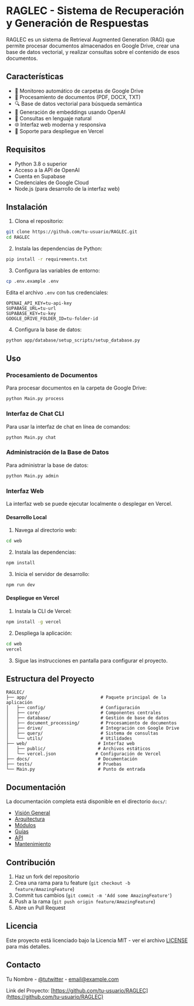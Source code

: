 # RAGLEC - Sistema de Recuperación y Generación de Respuestas

RAGLEC es un sistema de Retrieval Augmented Generation (RAG) que permite procesar documentos almacenados en Google Drive, crear una base de datos vectorial, y realizar consultas sobre el contenido de esos documentos.

## Características

- 📁 Monitoreo automático de carpetas de Google Drive
- 📄 Procesamiento de documentos (PDF, DOCX, TXT)
- 🔍 Base de datos vectorial para búsqueda semántica
- 🤖 Generación de embeddings usando OpenAI
- 💬 Consultas en lenguaje natural
- 🌐 Interfaz web moderna y responsiva
- 📱 Soporte para despliegue en Vercel

## Requisitos

- Python 3.8 o superior
- Acceso a la API de OpenAI
- Cuenta en Supabase
- Credenciales de Google Cloud
- Node.js (para desarrollo de la interfaz web)

## Instalación

1. Clona el repositorio:
```bash
git clone https://github.com/tu-usuario/RAGLEC.git
cd RAGLEC
```

2. Instala las dependencias de Python:
```bash
pip install -r requirements.txt
```

3. Configura las variables de entorno:
```bash
cp .env.example .env
```
Edita el archivo `.env` con tus credenciales:
```
OPENAI_API_KEY=tu-api-key
SUPABASE_URL=tu-url
SUPABASE_KEY=tu-key
GOOGLE_DRIVE_FOLDER_ID=tu-folder-id
```

4. Configura la base de datos:
```bash
python app/database/setup_scripts/setup_database.py
```

## Uso

### Procesamiento de Documentos

Para procesar documentos en la carpeta de Google Drive:
```bash
python Main.py process
```

### Interfaz de Chat CLI

Para usar la interfaz de chat en línea de comandos:
```bash
python Main.py chat
```

### Administración de la Base de Datos

Para administrar la base de datos:
```bash
python Main.py admin
```

### Interfaz Web

La interfaz web se puede ejecutar localmente o desplegar en Vercel.

#### Desarrollo Local

1. Navega al directorio web:
```bash
cd web
```

2. Instala las dependencias:
```bash
npm install
```

3. Inicia el servidor de desarrollo:
```bash
npm run dev
```

#### Despliegue en Vercel

1. Instala la CLI de Vercel:
```bash
npm install -g vercel
```

2. Despliega la aplicación:
```bash
cd web
vercel
```

3. Sigue las instrucciones en pantalla para configurar el proyecto.

## Estructura del Proyecto

```
RAGLEC/
├── app/                            # Paquete principal de la aplicación
│   ├── config/                     # Configuración
│   ├── core/                       # Componentes centrales
│   ├── database/                   # Gestión de base de datos
│   ├── document_processing/        # Procesamiento de documentos
│   ├── drive/                      # Integración con Google Drive
│   ├── query/                      # Sistema de consultas
│   └── utils/                      # Utilidades
├── web/                           # Interfaz web
│   ├── public/                    # Archivos estáticos
│   └── vercel.json               # Configuración de Vercel
├── docs/                          # Documentación
├── tests/                         # Pruebas
└── Main.py                        # Punto de entrada
```

## Documentación

La documentación completa está disponible en el directorio `docs/`:

- [Visión General](docs/overview.md)
- [Arquitectura](docs/architecture/)
- [Módulos](docs/modules/)
- [Guías](docs/guides/)
- [API](docs/api/)
- [Mantenimiento](docs/maintenance/)

## Contribución

1. Haz un fork del repositorio
2. Crea una rama para tu feature (`git checkout -b feature/AmazingFeature`)
3. Commit tus cambios (`git commit -m 'Add some AmazingFeature'`)
4. Push a la rama (`git push origin feature/AmazingFeature`)
5. Abre un Pull Request

## Licencia

Este proyecto está licenciado bajo la Licencia MIT - ver el archivo [LICENSE](LICENSE) para más detalles.

## Contacto

Tu Nombre - [@tutwitter](https://twitter.com/tutwitter) - email@example.com

Link del Proyecto: [https://github.com/tu-usuario/RAGLEC](https://github.com/tu-usuario/RAGLEC) 